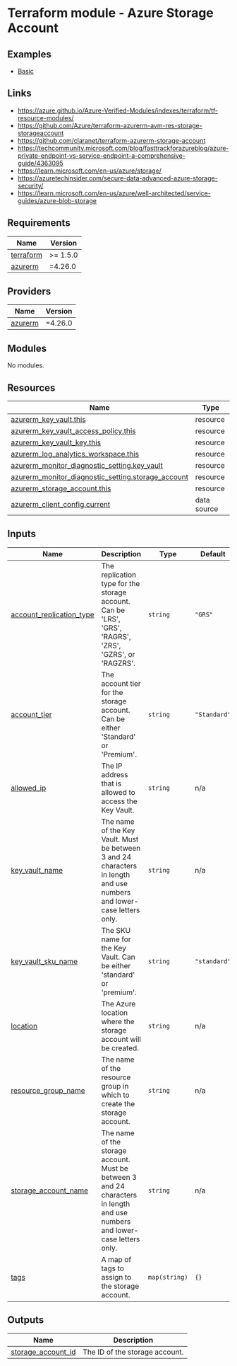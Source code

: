 # Terraform module - Azure Storage Account

## Examples

- [Basic](examples/basic/)

## Links

- https://azure.github.io/Azure-Verified-Modules/indexes/terraform/tf-resource-modules/
- https://github.com/Azure/terraform-azurerm-avm-res-storage-storageaccount
- https://github.com/claranet/terraform-azurerm-storage-account
- https://techcommunity.microsoft.com/blog/fasttrackforazureblog/azure-private-endpoint-vs-service-endpoint-a-comprehensive-guide/4363095
- https://learn.microsoft.com/en-us/azure/storage/
- https://azuretechinsider.com/secure-data-advanced-azure-storage-security/
- https://learn.microsoft.com/en-us/azure/well-architected/service-guides/azure-blob-storage

<!-- BEGINNING OF PRE-COMMIT-TERRAFORM DOCS HOOK -->
## Requirements

| Name | Version |
|------|---------|
| <a name="requirement_terraform"></a> [terraform](#requirement\_terraform) | >= 1.5.0 |
| <a name="requirement_azurerm"></a> [azurerm](#requirement\_azurerm) | =4.26.0 |

## Providers

| Name | Version |
|------|---------|
| <a name="provider_azurerm"></a> [azurerm](#provider\_azurerm) | =4.26.0 |

## Modules

No modules.

## Resources

| Name | Type |
|------|------|
| [azurerm_key_vault.this](https://registry.terraform.io/providers/hashicorp/azurerm/4.26.0/docs/resources/key_vault) | resource |
| [azurerm_key_vault_access_policy.this](https://registry.terraform.io/providers/hashicorp/azurerm/4.26.0/docs/resources/key_vault_access_policy) | resource |
| [azurerm_key_vault_key.this](https://registry.terraform.io/providers/hashicorp/azurerm/4.26.0/docs/resources/key_vault_key) | resource |
| [azurerm_log_analytics_workspace.this](https://registry.terraform.io/providers/hashicorp/azurerm/4.26.0/docs/resources/log_analytics_workspace) | resource |
| [azurerm_monitor_diagnostic_setting.key_vault](https://registry.terraform.io/providers/hashicorp/azurerm/4.26.0/docs/resources/monitor_diagnostic_setting) | resource |
| [azurerm_monitor_diagnostic_setting.storage_account](https://registry.terraform.io/providers/hashicorp/azurerm/4.26.0/docs/resources/monitor_diagnostic_setting) | resource |
| [azurerm_storage_account.this](https://registry.terraform.io/providers/hashicorp/azurerm/4.26.0/docs/resources/storage_account) | resource |
| [azurerm_client_config.current](https://registry.terraform.io/providers/hashicorp/azurerm/4.26.0/docs/data-sources/client_config) | data source |

## Inputs

| Name | Description | Type | Default | Required |
|------|-------------|------|---------|:--------:|
| <a name="input_account_replication_type"></a> [account\_replication\_type](#input\_account\_replication\_type) | The replication type for the storage account. Can be 'LRS', 'GRS', 'RAGRS', 'ZRS', 'GZRS', or 'RAGZRS'. | `string` | `"GRS"` | no |
| <a name="input_account_tier"></a> [account\_tier](#input\_account\_tier) | The account tier for the storage account. Can be either 'Standard' or 'Premium'. | `string` | `"Standard"` | no |
| <a name="input_allowed_ip"></a> [allowed\_ip](#input\_allowed\_ip) | The IP address that is allowed to access the Key Vault. | `string` | n/a | yes |
| <a name="input_key_vault_name"></a> [key\_vault\_name](#input\_key\_vault\_name) | The name of the Key Vault. Must be between 3 and 24 characters in length and use numbers and lower-case letters only. | `string` | n/a | yes |
| <a name="input_key_vault_sku_name"></a> [key\_vault\_sku\_name](#input\_key\_vault\_sku\_name) | The SKU name for the Key Vault. Can be either 'standard' or 'premium'. | `string` | `"standard"` | no |
| <a name="input_location"></a> [location](#input\_location) | The Azure location where the storage account will be created. | `string` | n/a | yes |
| <a name="input_resource_group_name"></a> [resource\_group\_name](#input\_resource\_group\_name) | The name of the resource group in which to create the storage account. | `string` | n/a | yes |
| <a name="input_storage_account_name"></a> [storage\_account\_name](#input\_storage\_account\_name) | The name of the storage account. Must be between 3 and 24 characters in length and use numbers and lower-case letters only. | `string` | n/a | yes |
| <a name="input_tags"></a> [tags](#input\_tags) | A map of tags to assign to the storage account. | `map(string)` | `{}` | no |

## Outputs

| Name | Description |
|------|-------------|
| <a name="output_storage_account_id"></a> [storage\_account\_id](#output\_storage\_account\_id) | The ID of the storage account. |
<!-- END OF PRE-COMMIT-TERRAFORM DOCS HOOK -->
